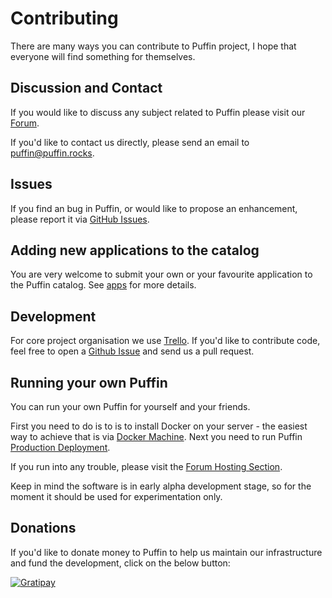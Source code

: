 # Contributing

There are many ways you can contribute to Puffin project, I hope that everyone will find something for themselves.

## Discussion and Contact

If you would like to discuss any subject related to Puffin please visit our [Forum](http://forum.puffin.rocks/).

If you'd like to contact us directly, please send an email to [puffin@puffin.rocks](mailto:puffin@puffin.rocks).

## Issues

If you find an bug in Puffin, or would like to propose an enhancement, 
please report it via [GitHub Issues](https://github.com/puffinrocks/puffin/issues).

## Adding new applications to the catalog

You are very welcome to submit your own or your favourite application to the Puffin catalog. See [apps](https://github.com/puffinrocks/apps)
for more details. 

## Development

For core project organisation we use [Trello](https://trello.com/b/ov1cHTtu). 
If you'd like to contribute code, feel free to open a [Github Issue](https://github.com/puffinrocks/puffin/issues) 
and send us a pull request.

## Running your own Puffin

You can run your own Puffin for yourself and your friends. 

First you need to do is to is to install Docker on your server - the easiest way to
achieve that is via [Docker Machine](README.md#docker-machine). 
Next you need to run Puffin [Production Deployment](README.md#production-deployment). 

If you run into any trouble, please visit the [Forum Hosting Section](http://forum.puffin.rocks/t/hosting).

Keep in mind the software is in early alpha development stage, so for the moment it should be used for 
experimentation only.

## Donations

If you'd like to donate money to Puffin to help us maintain our infrastructure and fund the development, 
click on the below button:

[![Gratipay](https://img.shields.io/gratipay/loomchild.svg)](https://gratipay.com/~loomchild/)
